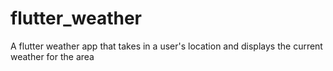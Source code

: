 # flutter_weather

A flutter weather app that takes in a user's location and displays the current weather for the area 

